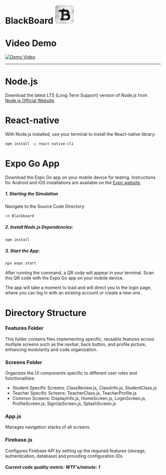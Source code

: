 # BlackBoard <img src="Blackboard/assets/full_logo.jpg" alt="BlackBoard Logo" width="60" />

# Video Demo

[![Demo Video](https://img.youtube.com/vi/ITTPUm1-Wlc/0.jpg)](https://www.youtube.com/watch?v=ITTPUm1-Wlc)

---

# Node.js
Download the latest LTS (Long Term Support) version of Node.js from [Node.js Official Website](https://nodejs.org/en).

# React-native
With Node.js installed, use your terminal to install the React-native library:

```bash
npm install -g react-native-cli
```

# Expo Go App
Download the Expo Go app on your mobile device for testing. Instructions for Android and iOS installations are available on the [Expo website](https://expo.dev/go).

##### 1. Starting the Simulation
Navigate to the Source Code Directory:

```bash
cd Blackboard
```

##### 2. Install Node.js Dependencies:

```bash
npm install
```
##### 3. Start the App:

```bash
npx expo start
```

After running the command, a QR code will appear in your terminal. Scan this QR code with the Expo Go app on your mobile device.

The app will take a moment to load and will direct you to the login page, where you can log in with an existing account or create a new one.

# Directory Structure
### Features Folder
This folder contains files implementing specific, reusable features across multiple screens such as the navbar, back button, and profile picture, enhancing modularity and code organization.

### Screens Folder
Organizes the UI components specific to different user roles and functionalities:

- Student Specific Screens: ClassReview.js, ClassInfo.js, StudentClass.js
- Teacher Specific Screens: TeacherClass.js, TeacherProfile.js
- Common Screens: DisplayInfo.js, HomeScreen.js, LoginScreen.js, ProfileScreen.js, SignUpScreen.js, SplashScreen.js

### App.js
Manages navigation stacks of all screens.

### Firebase.js
Configures Firebase API by setting up the required features (storage, authentication, database) and providing configuration IDs.

##### Current code quality metric: WTF's/minute: 1
